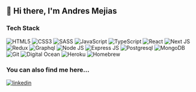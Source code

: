 ## 👋 Hi there, I'm Andres Mejias 

### Tech Stack
<img alt="HTML5" src="https://img.shields.io/badge/html5%20-%23E34F26.svg?&style=for-the-badge&logo=html5&logoColor=white"/> <img alt="CSS3" src="https://img.shields.io/badge/css3%20-%231572B6.svg?&style=for-the-badge&logo=css3&logoColor=white"/> <img alt="SASS" src="https://img.shields.io/badge/SASS%20-%23CC6699.svg?&style=for-the-badge&logo=SASS&logoColor=white"/> <img alt="JavaScript" src="https://img.shields.io/badge/javascript%20-%23F7DF1E.svg?&style=for-the-badge&logo=javascript&logoColor=black"/> <img alt="TypeScript" src="https://img.shields.io/badge/typescript%20-%233178C6.svg?&style=for-the-badge&logo=typescript&logoColor=white"/> <img alt="React" src="https://img.shields.io/badge/react%20-%2361DAFB.svg?&style=for-the-badge&logo=react&logoColor=black"/> <img alt="Next JS" src="https://img.shields.io/badge/next%20js%20-%23000000.svg?&style=for-the-badge&logo=next.js&logoColor=white"/> <img alt="Redux" src="https://img.shields.io/badge/redux%20-%23764ABC.svg?&style=for-the-badge&logo=redux&logoColor=white"/> <img alt="Graphql" src="https://img.shields.io/badge/graphql%20-%23E10098.svg?&style=for-the-badge&logo=graphql&logoColor=white"/> <img alt="Node JS" src="https://img.shields.io/badge/node%20-%23339933.svg?&style=for-the-badge&logo=node.js&logoColor=white"/> <img alt="Express JS" src="https://img.shields.io/badge/express%20-%23000000.svg?&style=for-the-badge&logo=express&logoColor=white"/> <img alt="Postgresql" src="https://img.shields.io/badge/postgresql%20-%23336791.svg?&style=for-the-badge&logo=postgresql&logoColor=white"/> <img alt="MongoDB" src="https://img.shields.io/badge/mongodb%20-%2347A248.svg?&style=for-the-badge&logo=mongodb&logoColor=white"/> <img alt="Git" src="https://img.shields.io/badge/git%20-%23F0503C.svg?&style=for-the-badge&logo=git&logoColor=white"/> <img alt="Digital Ocean" src="https://img.shields.io/badge/digital%20ocean%20-%230080FF.svg?&style=for-the-badge&logo=digitalocean&logoColor=white"/> <img alt="Heroku" src="https://img.shields.io/badge/heroku%20-%23430098.svg?&style=for-the-badge&logo=heroku&logoColor=white"/> <img alt="Homebrew" src="https://img.shields.io/badge/Homebrew%20-%23FBB040.svg?&style=for-the-badge&logo=homebrew&logoColor=black"/> 

### You can also find me here...

[<img alt="linkedin" src="https://img.shields.io/badge/linkedin-%231572B6?style=for-the-badge&logo=linkedin&logoColor=white"/>](https://www.linkedin.com/in/andres-mejias)

<!--
**aemabit/aemabit** is a ✨ _special_ ✨ repository because its `README.md` (this file) appears on your GitHub profile.

Here are some ideas to get you started:

- 🔭 I’m currently working on ...
- 🌱 I’m currently learning ...
- 👯 I’m looking to collaborate on ...
- 🤔 I’m looking for help with ...
- 💬 Ask me about ...
- 📫 How to reach me: ...
- 😄 Pronouns: ...
- ⚡ Fun fact: ...
-->
